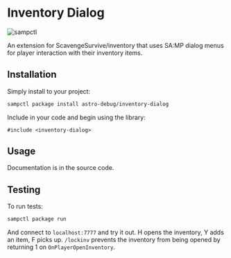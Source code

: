 # Inventory Dialog

![sampctl](https://shields.southcla.ws/badge/sampctl-inventory--dialog-2f2f2f.svg?style=for-the-badge)

An extension for ScavengeSurvive/inventory that uses SA:MP dialog menus for
player interaction with their inventory items.

## Installation

Simply install to your project:

```bash
sampctl package install astro-debug/inventory-dialog
```

Include in your code and begin using the library:

```pawn
#include <inventory-dialog>
```

## Usage

Documentation is in the source code.

## Testing

To run tests:

```bash
sampctl package run
```

And connect to `localhost:7777` and try it out. H opens the inventory, Y adds an
item, F picks up. `/lockinv` prevents the inventory from being opened by
returning 1 on `OnPlayerOpenInventory`.
